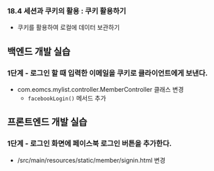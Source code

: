 ### 18.4 세션과 쿠키의 활용 : 쿠키 활용하기

- 쿠키를 활용하여 로컬에 데이터 보관하기

## 백엔드 개발 실습

### 1단계 - 로그인 할 때 입력한 이메일을 쿠키로 클라이언트에게 보낸다.

- com.eomcs.mylist.controller.MemberController 클래스 변경
  - `facebookLogin()` 메서드 추가

## 프론트엔드 개발 실습

### 1단계 - 로그인 화면에 페이스북 로그인 버튼을 추가한다.

- /src/main/resources/static/member/signin.html 변경



#

